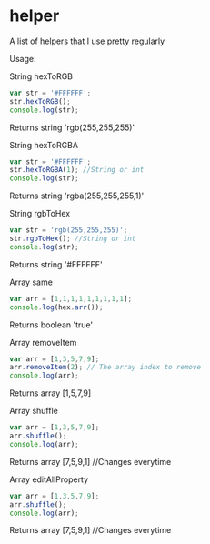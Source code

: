 # helper
A list of helpers that I use pretty regularly

Usage:

String hexToRGB

```javascript
var str = '#FFFFFF';
str.hexToRGB();
console.log(str);
```

Returns string 'rgb(255,255,255)'



String hexToRGBA

```javascript
var str = '#FFFFFF';
str.hexToRGBA(1); //String or int
console.log(str);
```

Returns string 'rgba(255,255,255,1)'



String rgbToHex

```javascript
var str = 'rgb(255,255,255)';
str.rgbToHex(); //String or int
console.log(str);
```

Returns string '#FFFFFF'



Array same

```javascript
var arr = [1,1,1,1,1,1,1,1,1];
console.log(hex.arr());
```

Returns boolean 'true'



Array removeItem

```javascript
var arr = [1,3,5,7,9];
arr.removeItem(2); // The array index to remove
console.log(arr);
```

Returns array [1,5,7,9]



Array shuffle

```javascript
var arr = [1,3,5,7,9];
arr.shuffle();
console.log(arr);
```

Returns array [7,5,9,1] //Changes everytime



Array editAllProperty 

```javascript
var arr = [1,3,5,7,9];
arr.shuffle();
console.log(arr);
```

Returns array [7,5,9,1] //Changes everytime
